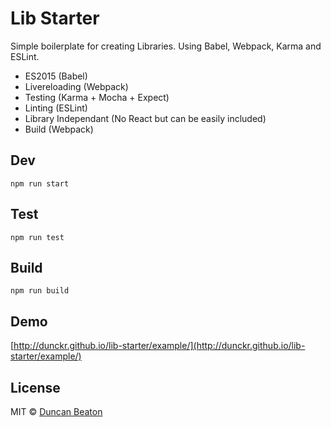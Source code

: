 # Lib Starter

Simple boilerplate for creating Libraries. Using Babel, Webpack, Karma and ESLint.

+ ES2015 (Babel)
+ Livereloading (Webpack)
+ Testing (Karma + Mocha + Expect)
+ Linting (ESLint)
+ Library Independant (No React but can be easily included)
+ Build (Webpack)

## Dev

```
npm run start
```

## Test

```
npm run test
```

## Build

```
npm run build
```

## Demo

[http://dunckr.github.io/lib-starter/example/](http://dunckr.github.io/lib-starter/example/)

## License

MIT © [Duncan Beaton](http://dunckr.com)
